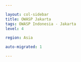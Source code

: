 ```yaml
---

layout: col-sidebar
title: OWASP Jakarta
tags: OWASP Indonesia - Jakarta 
level: 4

region: Asia

auto-migrated: 1

---
```



<!-- Standard Chapter Page Template
This is an example of a Project or Chapter page.
Please change these items to indicate the actual information you wish to present. In addition to this information, the 'front-matter' above the text should be modified to reflect your actual information.  An explanation of each of the front-matter items is below:

{front matter for this file}

```
- layout: This is the layout used by project and chapter pages.  You should leave this value as col-sidebar
- title: This is the title of your project or chapter page, usually the name.  For example, OWASP Zed Attack Proxy or OWASP Baltimore
- tags: This is a space-delimited list of tags you associate with your project or chapter.  If you are using tabs, at least one of these tags should be unique in order to be used in the tabs files (an example tab is included in this repo) 
- region: This is the region you are in according to our data
```

{copy for this file (index.md)}
Replace the text above the commented area with your information in the format below:
```
## Welcome
OWASP Indonesia now officially has meetup in jakarta and yogyakarta. Yogyakarta is very special for owasp indonesia. We are non-profit organization. We are pleasure and welcome to all Indonesian to join us and share the knowledge, skill, idea and related to make OWASP Jakarta Project are benefit to everybody. OWASP Jakarta Project as well are the pioneer project for Web Security Application.
Any private sector want to contribute and sponsor are welcome. Want to talk at Our Chapter please email us :indonesia2018@owasp.org

## Participation
The Open Web Application Security Project (OWASP) is a nonprofit foundation that works to improve the security of software. All of our projects ,tools, documents, forums, and chapters are free and open to anyone interested in improving application security. 

## Meeting Schedule

[Meetings are organized via meetup](https://www.meetup.com/OWASP-Jakarta-Chapter/)


## Speakers
- Everyone is welcome to join us at our chapter meetings.see Meetings Schedule on Our Meeetup .
- Want to talk at Our Chapter please email us :indonesia2018@owasp.org

#Stay In Contact
| [Follow Our Twitter](http://twitter.com/OwaspJakarta)
| [Join Our Whatsapp Group](https://chat.whatsapp.com/invite/KVpddPbKCTj4ErVwljbUYg)
| [Follow Our Facebook Fans Page](http://www.facebook.com/owaspid)
| [Our Website](http://www.OWASP.or.id)
| [Join Our Telegram](https://t.me/joinchat/KiPz5hOjsLPxWQ6bYVJusQ)

